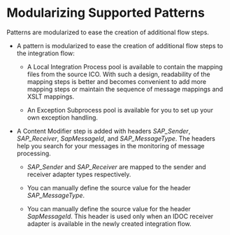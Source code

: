 <!-- loio59515e5551304388bb721a2b7fdadad8 -->

# Modularizing Supported Patterns

Patterns are modularized to ease the creation of additional flow steps.



-   A pattern is modularized to ease the creation of additional flow steps to the integration flow:

    -   A Local Integration Process pool is available to contain the mapping files from the source ICO. With such a design, readability of the mapping steps is better and becomes convenient to add more mapping steps or maintain the sequence of message mappings and XSLT mappings.

    -   An Exception Subprocess pool is available for you to set up your own exception handling.


-   A Content Modifier step is added with headers *SAP\_Sender*, *SAP\_Receiver*, *SapMessageId*, and *SAP\_MessageType*. The headers help you search for your messages in the monitoring of message processing.

    -   *SAP\_Sender* and *SAP\_Receiver* are mapped to the sender and receiver adapter types respectively.

    -   You can manually define the source value for the header *SAP\_MessageType*.

    -   You can manually define the source value for the header *SapMessageId*. This header is used only when an IDOC receiver adapter is available in the newly created integration flow.



